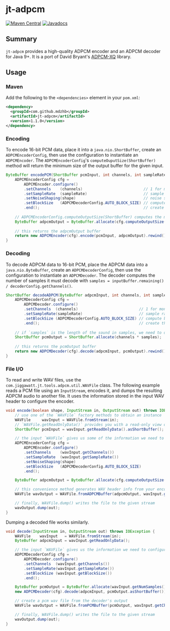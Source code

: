 # jt-adpcm
[![Maven Central](https://img.shields.io/maven-central/v/com.github.mdzhb/jt-adpcm)](https://repo1.maven.org/maven2/com/github/mdzhb/jt-adpcm/) [![Javadocs](https://www.javadoc.io/badge/com.github.mdzhb/jt-adpcm.svg)](https://www.javadoc.io/doc/com.github.mdzhb/jt-adpcm)

## Summary
`jt-adpcm` provides a high-quality ADPCM encoder and an ADPCM decoder for Java 9+. It is a port of David Bryant's [ADPCM-XQ](https://github.com/dbry/adpcm-xq) library. 

## Usage
### Maven
Add the following to the `<dependencies>` element in your `pom.xml`:
```xml
<dependency>
  <groupId>com.github.mdzhb</groupId>
  <artifactId>jt-adpcm</artifactId>
  <version>1.1.0</version>
</dependency>
```
### Encoding
To encode 16-bit PCM data, place it into a `java.nio.ShortBuffer`, create an `ADPCMEncoderConfig`, then use the configuration to instantiate an `ADPCMEncoder`. The `ADPCMEncoderConfig`'s `computeOuputSize(ShortBuffer)` method will return the minimum size of the output buffer for the given input.
```java
ByteBuffer encodePCM(ShortBuffer pcmInput, int channels, int sampleRate, boolean shape) {
    ADPCMEncoderConfig cfg = 
        ADPCMEncoder.configure()
        .setChannels    (channels)                           // 1 for mono, 2 for stereo
        .setSampleRate  (sampleRate)                         // sample rate in Hz
        .setNoiseShaping(shape)                              // noise shaping; true=on, false=off
        .setBlockSize   (ADPCMDecoderConfig.AUTO_BLOCK_SIZE) // compute block size automatically
        .end();                                              // create the configuration object
    
    // ADPCMEncoderConfig.computeOutputSize(ShortBuffer) computes the minimum output buffer size
    ByteBuffer adpcmOutput = ByteBuffer.allocate(cfg.computeOutputSize(pcmInput));
    
    // this returns the adpcmOutput buffer
    return new ADPCMEncoder(cfg).encode(pcmInput, adpcmOutput).rewind();
}
```
### Decoding
To decode ADPCM data to 16-bit PCM, place the ADPCM data into a `java.nio.ByteBuffer`, create an `ADPCMDecoderConfig`, then use the configuration to instantiate an `ADPCMDecoder`. The decoder computes the number of samples it must decode with `samples = inputBuffer.remaining() / decoderConfig.getChannels()`. 
```java
ShortBuffer decodeADPCM(ByteBuffer adpcmInput, int channels, int samples, int sampleRate) {
    ADPCMDecoderConfig cfg =
        ADPCMDecoder.configure()
        .setChannels  (channels)                           // 1 for mono, 2 for stereo
        .setSampleRate(sampleRate)                         // sample rate in Hz
        .setBlockSize (ADPCMDecoderConfig.AUTO_BLOCK_SIZE) // compute block size with the formula used by the encoder
        .end();                                            // create the configuration object
    
    // if `samples` is the length of the sound in samples, we need to double the length of the buffer for stereo data
    ShortBuffer pcmOutput = ShortBuffer.allocate(channels * samples);
    
    // this returns the pcmOutput buffer
    return new ADPCMDecoder(cfg).decode(adpcmInput, pcmOutput).rewind();
}
```
### File I/O
To read and write WAV files, use the `com.jiggawatt.jt.tools.adpcm.util.WAVFile` class. The following example reads a PCM file using an `InputStream`, encodes it, and dumps the resulting ADPCM audio to another file. It uses the information stored in the input WAV header to configure the encoder.
```java
void encode(boolean shape, InputStream in, OutputStream out) throws IOException {
    // use one of the `WAVFile` factory methods to obtain an instance
    WAVFile     wavInput = WAVFile.fromStream(in);
    // `WAVFile.getReadOnlyData()` provides you with a read-only view of the audio data stored in the file
    ShortBuffer pcmInput = wavInput.getReadOnlyData().asShortBuffer();

    // the input `WAVFile` gives us some of the information we need to configure the encoder
    ADPCMEncoderConfig cfg =
        ADPCMEncoder.configure()
        .setChannels    (wavInput.getChannels())
        .setSampleRate  (wavInput.getSampleRate())
        .setNoiseShaping(shape)
        .setBlockSize   (ADPCMDecoderConfig.AUTO_BLOCK_SIZE)
        .end();

    ByteBuffer adpcmOutput = ByteBuffer.allocate(cfg.computeOutputSize(pcmInput));

    // this convenience method generates WAV header info from your encoder configuration
    WAVFile wavOutput = WAVFile.fromADPCMBuffer(adpcmOutput, wavInput.getNumSamples(), cfg);

    // finally, WAVFile.dump() writes the file to the given stream 
    wavOutput.dump(out);
}
```
Dumping a decoded file works similarly.
```java
void decode(InputStream in, OutputStream out) throws IOException {
    WAVFile    wavInput   = WAVFile.fromStream(in);
    ByteBuffer adpcmInput = wavInput.getReadOnlyData();

    // the input `WAVFile` gives us the information we need to configure the decoder
    ADPCMDecoderConfig cfg =
        ADPCMDecoder.configure()
        .setChannels  (wavInput.getChannels())
        .setSampleRate(wavInput.getSampleRate())
        .setBlockSize (wavInput.getBlockSize())
        .end();

    ByteBuffer pcmOutput = ByteBuffer.allocate(wavInput.getNumSamples() * wavInput.getChannels() * 2);
    new ADPCMDecoder(cfg).decode(adpcmInput, pcmOutput.asShortBuffer());

    // create a pcm wav file from the decoder's output
    WAVFile wavOutput = WAVFile.fromPCMBuffer(pcmOutput, wavInput.getChannels(), wavInput.getSampleRate());

    // finally, WAVFile.dump() writes the file to the given stream 
    wavOutput.dump(out);
}
```
